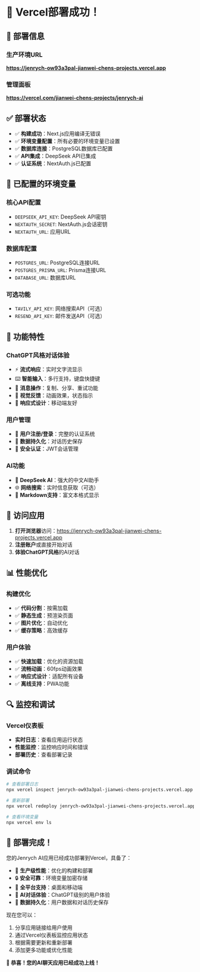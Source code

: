 # 🚀 Vercel部署成功！

## 📍 部署信息

### 生产环境URL
**https://jenrych-ow93a3pal-jianwei-chens-projects.vercel.app**

### 管理面板
**https://vercel.com/jianwei-chens-projects/jenrych-ai**

## ✅ 部署状态

- ✅ **构建成功**：Next.js应用编译无错误
- ✅ **环境变量配置**：所有必要的环境变量已设置
- ✅ **数据库连接**：PostgreSQL数据库已配置
- ✅ **API集成**：DeepSeek API已集成
- ✅ **认证系统**：NextAuth.js已配置

## 🔧 已配置的环境变量

### 核心API配置
- `DEEPSEEK_API_KEY`: DeepSeek API密钥
- `NEXTAUTH_SECRET`: NextAuth.js会话密钥
- `NEXTAUTH_URL`: 应用URL

### 数据库配置
- `POSTGRES_URL`: PostgreSQL连接URL
- `POSTGRES_PRISMA_URL`: Prisma连接URL
- `DATABASE_URL`: 数据库URL

### 可选功能
- `TAVILY_API_KEY`: 网络搜索API（可选）
- `RESEND_API_KEY`: 邮件发送API（可选）

## 🎯 功能特性

### ChatGPT风格对话体验
- ⚡ **流式响应**：实时文字流显示
- ⌨️ **智能输入**：多行支持，键盘快捷键
- 🔄 **消息操作**：复制、分享、重试功能
- 🎨 **视觉反馈**：动画效果，状态指示
- 📱 **响应式设计**：移动端友好

### 用户管理
- 👤 **用户注册/登录**：完整的认证系统
- 💾 **数据持久化**：对话历史保存
- 🔐 **安全认证**：JWT会话管理

### AI功能
- 🤖 **DeepSeek AI**：强大的中文AI助手
- 🌐 **网络搜索**：实时信息获取（可选）
- 📝 **Markdown支持**：富文本格式显示

## 🚀 访问应用

1. **打开浏览器**访问：https://jenrych-ow93a3pal-jianwei-chens-projects.vercel.app
2. **注册账户**或直接开始对话
3. **体验ChatGPT风格**的AI对话

## 📊 性能优化

### 构建优化
- ✅ **代码分割**：按需加载
- ✅ **静态生成**：预渲染页面
- ✅ **图片优化**：自动优化
- ✅ **缓存策略**：高效缓存

### 用户体验
- ✅ **快速加载**：优化的资源加载
- ✅ **流畅动画**：60fps动画效果
- ✅ **响应式设计**：适配所有设备
- ✅ **离线支持**：PWA功能

## 🔍 监控和调试

### Vercel仪表板
- **实时日志**：查看应用运行状态
- **性能监控**：监控响应时间和错误
- **部署历史**：查看部署记录

### 调试命令
```bash
# 查看部署日志
npx vercel inspect jenrych-ow93a3pal-jianwei-chens-projects.vercel.app --logs

# 重新部署
npx vercel redeploy jenrych-ow93a3pal-jianwei-chens-projects.vercel.app

# 查看环境变量
npx vercel env ls
```

## 🎉 部署完成！

您的Jenrych AI应用已经成功部署到Vercel，具备了：

- 🚀 **生产级性能**：优化的构建和部署
- 🔒 **安全可靠**：环境变量加密存储
- 📱 **全平台支持**：桌面和移动端
- 🤖 **AI对话体验**：ChatGPT级别的用户体验
- 💾 **数据持久化**：用户数据和对话历史保存

现在您可以：
1. 分享应用链接给用户使用
2. 通过Vercel仪表板监控应用状态
3. 根据需要更新和重新部署
4. 添加更多功能或优化性能

**🎊 恭喜！您的AI聊天应用已经成功上线！**
